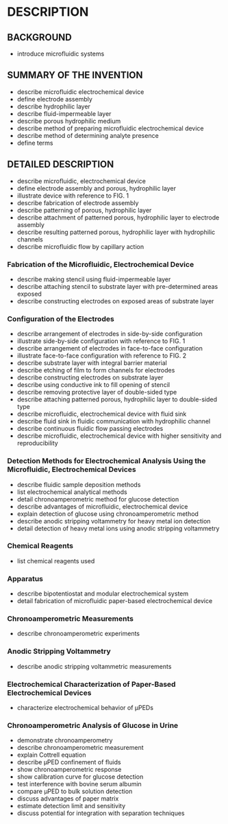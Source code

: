 # DESCRIPTION

## BACKGROUND

- introduce microfluidic systems

## SUMMARY OF THE INVENTION

- describe microfluidic electrochemical device
- define electrode assembly
- describe hydrophilic layer
- describe fluid-impermeable layer
- describe porous hydrophilic medium
- describe method of preparing microfluidic electrochemical device
- describe method of determining analyte presence
- define terms

## DETAILED DESCRIPTION

- describe microfluidic, electrochemical device
- define electrode assembly and porous, hydrophilic layer
- illustrate device with reference to FIG. 1
- describe fabrication of electrode assembly
- describe patterning of porous, hydrophilic layer
- describe attachment of patterned porous, hydrophilic layer to electrode assembly
- describe resulting patterned porous, hydrophilic layer with hydrophilic channels
- describe microfluidic flow by capillary action

### Fabrication of the Microfluidic, Electrochemical Device

- describe making stencil using fluid-impermeable layer
- describe attaching stencil to substrate layer with pre-determined areas exposed
- describe constructing electrodes on exposed areas of substrate layer

### Configuration of the Electrodes

- describe arrangement of electrodes in side-by-side configuration
- illustrate side-by-side configuration with reference to FIG. 1
- describe arrangement of electrodes in face-to-face configuration
- illustrate face-to-face configuration with reference to FIG. 2
- describe substrate layer with integral barrier material
- describe etching of film to form channels for electrodes
- describe constructing electrodes on substrate layer
- describe using conductive ink to fill opening of stencil
- describe removing protective layer of double-sided type
- describe attaching patterned porous, hydrophilic layer to double-sided type
- describe microfluidic, electrochemical device with fluid sink
- describe fluid sink in fluidic communication with hydrophilic channel
- describe continuous fluidic flow passing electrodes
- describe microfluidic, electrochemical device with higher sensitivity and reproducibility

### Detection Methods for Electrochemical Analysis Using the Microfluidic, Electrochemical Devices

- describe fluidic sample deposition methods
- list electrochemical analytical methods
- detail chronoamperometric method for glucose detection
- describe advantages of microfluidic, electrochemical device
- explain detection of glucose using chronoamperometric method
- describe anodic stripping voltammetry for heavy metal ion detection
- detail detection of heavy metal ions using anodic stripping voltammetry

### Chemical Reagents

- list chemical reagents used

### Apparatus

- describe bipotentiostat and modular electrochemical system
- detail fabrication of microfluidic paper-based electrochemical device

### Chronoamperometric Measurements

- describe chronoamperometric experiments

### Anodic Stripping Voltammetry

- describe anodic stripping voltammetric measurements

### Electrochemical Characterization of Paper-Based Electrochemical Devices

- characterize electrochemical behavior of μPEDs

### Chronoamperometric Analysis of Glucose in Urine

- demonstrate chronoamperometry
- describe chronoamperometric measurement
- explain Cottrell equation
- describe μPED confinement of fluids
- show chronoamperometric response
- show calibration curve for glucose detection
- test interference with bovine serum albumin
- compare μPED to bulk solution detection
- discuss advantages of paper matrix
- estimate detection limit and sensitivity
- discuss potential for integration with separation techniques

